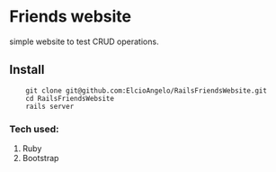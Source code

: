 # Friends website 
simple website to test CRUD operations.

## Install 
```
    git clone git@github.com:ElcioAngelo/RailsFriendsWebsite.git
    cd RailsFriendsWebsite 
    rails server
```

### Tech used: 
1. Ruby 
2. Bootstrap
